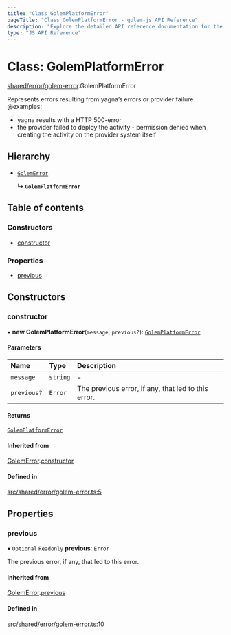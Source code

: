 ```yaml
---
title: "Class GolemPlatformError"
pageTitle: "Class GolemPlatformError - golem-js API Reference"
description: "Explore the detailed API reference documentation for the Class GolemPlatformError within the golem-js SDK for the Golem Network."
type: "JS API Reference"
---
```

# Class: GolemPlatformError

[shared/error/golem-error](../modules/shared_error_golem_error).GolemPlatformError

Represents errors resulting from yagna’s errors or provider failure
@examples:
 - yagna results with a HTTP 500-error
 - the provider failed to deploy the activity - permission denied when creating the activity on the provider system itself

## Hierarchy

- [`GolemError`](shared_error_golem_error.GolemError)

  ↳ **`GolemPlatformError`**

## Table of contents

### Constructors

- [constructor](shared_error_golem_error.GolemPlatformError#constructor)

### Properties

- [previous](shared_error_golem_error.GolemPlatformError#previous)

## Constructors

### constructor

• **new GolemPlatformError**(`message`, `previous?`): [`GolemPlatformError`](shared_error_golem_error.GolemPlatformError)

#### Parameters

| Name | Type | Description |
| :------ | :------ | :------ |
| `message` | `string` | - |
| `previous?` | `Error` | The previous error, if any, that led to this error. |

#### Returns

[`GolemPlatformError`](shared_error_golem_error.GolemPlatformError)

#### Inherited from

[GolemError](shared_error_golem_error.GolemError).[constructor](shared_error_golem_error.GolemError#constructor)

#### Defined in

[src/shared/error/golem-error.ts:5](https://github.com/golemfactory/golem-js/blob/570126bc/src/shared/error/golem-error.ts#L5)

## Properties

### previous

• `Optional` `Readonly` **previous**: `Error`

The previous error, if any, that led to this error.

#### Inherited from

[GolemError](shared_error_golem_error.GolemError).[previous](shared_error_golem_error.GolemError#previous)

#### Defined in

[src/shared/error/golem-error.ts:10](https://github.com/golemfactory/golem-js/blob/570126bc/src/shared/error/golem-error.ts#L10)
